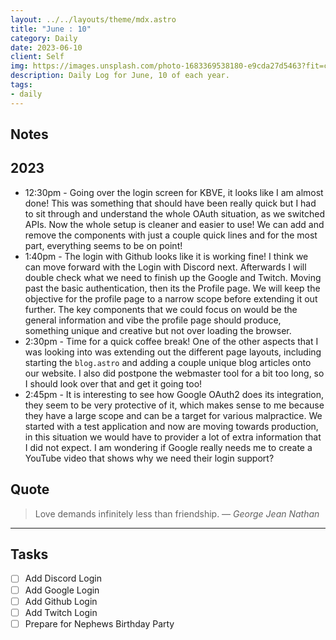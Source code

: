 ```yaml
---
layout: ../../layouts/theme/mdx.astro
title: "June : 10"
category: Daily
date: 2023-06-10
client: Self
img: https://images.unsplash.com/photo-1683369538180-e9cda27d5463?fit=crop&q=85&w=1400&h=700
description: Daily Log for June, 10 of each year.
tags:
- daily
---
```


## Notes

## 2023

- 12:30pm - Going over the login screen for KBVE, it looks like I am almost done! This was something that should have been really quick but I had to sit through and understand the whole OAuth situation, as we switched APIs. Now the whole setup is cleaner and easier to use! We can add and remove the components with just a couple quick lines and for the most part, everything seems to be on point! 
- 1:40pm - The login with Github looks like it is working fine! I think we can move forward with the Login with Discord next. Afterwards I will double check what we need to finish up the Google and Twitch. Moving past the basic authentication, then its the Profile page. We will keep the objective for the profile page to a narrow scope before extending it out further. The key components that we could focus on would be the general information and vibe the profile page should produce, something unique and creative but not over loading the browser.
- 2:30pm - Time for a quick coffee break! One of the other aspects that I was looking into was extending out the different page layouts, including starting the `blog.astro` and adding a couple unique blog articles onto our website. I also did postpone the webmaster tool for a bit too long, so I should look over that and get it going too! 
- 2:45pm - It is interesting to see how Google OAuth2 does its integration, they seem to be very protective of it, which makes sense to me because they have a large scope and can be a target for various malpractice. We started with a test application and now are moving towards production, in this situation we would have to provider a lot of extra information that I did not expect. I am wondering if Google really needs me to create a YouTube video that shows why we need their login support?

## Quote

> Love demands infinitely less than friendship.
> — <cite>George Jean Nathan</cite>

---

## Tasks

- [ ] Add Discord Login
- [ ] Add Google Login
- [ ] Add Github Login
- [ ] Add Twitch Login
- [ ] Prepare for Nephews Birthday Party